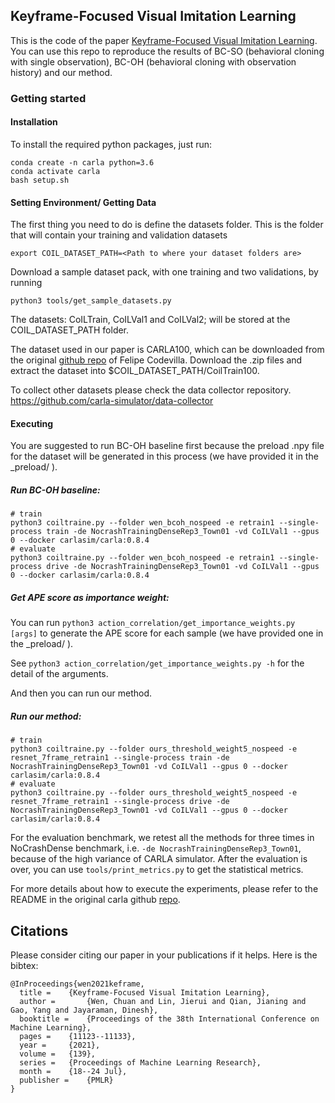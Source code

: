 Keyframe-Focused Visual Imitation Learning
-------------------------------------------------------------

This is the code of the paper 
[Keyframe-Focused Visual Imitation Learning](http://proceedings.mlr.press/v139/wen21d/wen21d.pdf). 
You can use this repo to reproduce the results of BC-SO (behavioral cloning with single observation),
BC-OH (behavioral cloning with observation history) and our method.


### Getting started

#### Installation

To install the required python packages, just run:

    conda create -n carla python=3.6
    conda activate carla
    bash setup.sh

#### Setting Environment/ Getting Data

The first thing you need to do is define the datasets folder.
This is the folder that will contain your training and validation datasets

    export COIL_DATASET_PATH=<Path to where your dataset folders are>

Download a sample dataset pack, with one training
and two validations, by running

    python3 tools/get_sample_datasets.py

The datasets: CoILTrain, CoILVal1 and CoILVal2; will be stored at
 the COIL_DATASET_PATH folder.
 
The dataset used in our paper is CARLA100, which can be downloaded from 
the original [github repo](https://github.com/felipecode/coiltraine/blob/master/docs/exploring_limitations.md) 
of Felipe Codevilla. Download the .zip files and extract the dataset into $COIL_DATASET_PATH/CoilTrain100.

To collect other datasets please check the data collector repository.
https://github.com/carla-simulator/data-collector


#### Executing

You are suggested to run BC-OH baseline first 
because the preload .npy file for the dataset will be generated in this process 
(we have provided it in the _preload/ ).

##### Run BC-OH baseline:
    
    # train
    python3 coiltraine.py --folder wen_bcoh_nospeed -e retrain1 --single-process train -de NocrashTrainingDenseRep3_Town01 -vd CoILVal1 --gpus 0 --docker carlasim/carla:0.8.4
    # evaluate
    python3 coiltraine.py --folder wen_bcoh_nospeed -e retrain1 --single-process drive -de NocrashTrainingDenseRep3_Town01 -vd CoILVal1 --gpus 0 --docker carlasim/carla:0.8.4


##### Get APE score as importance weight:

You can run ``python3 action_correlation/get_importance_weights.py [args]`` to generate the APE score for each sample 
(we have provided one in the _preload/ ).

See ``python3 action_correlation/get_importance_weights.py -h`` for the detail of the arguments.

And then you can run our method.

##### Run our method:

    # train
    python3 coiltraine.py --folder ours_threshold_weight5_nospeed -e resnet_7frame_retrain1 --single-process train -de NocrashTrainingDenseRep3_Town01 -vd CoILVal1 --gpus 0 --docker carlasim/carla:0.8.4
    # evaluate
    python3 coiltraine.py --folder ours_threshold_weight5_nospeed -e resnet_7frame_retrain1 --single-process drive -de NocrashTrainingDenseRep3_Town01 -vd CoILVal1 --gpus 0 --docker carlasim/carla:0.8.4

For the evaluation benchmark, we retest all the methods for three times in NoCrashDense benchmark, 
i.e. ``-de NocrashTrainingDenseRep3_Town01``, because of the high variance of CARLA simulator.
After the evaluation is over, you can use ``tools/print_metrics.py`` to get the statistical metrics.

For more details about how to execute the experiments, please refer to the README in the original carla github [repo](https://github.com/felipecode/coiltraine).

## Citations
Please consider citing our paper in your publications if it helps. Here is the bibtex:

```
@InProceedings{wen2021keframe,
  title = 	 {Keyframe-Focused Visual Imitation Learning},
  author =       {Wen, Chuan and Lin, Jierui and Qian, Jianing and Gao, Yang and Jayaraman, Dinesh},
  booktitle = 	 {Proceedings of the 38th International Conference on Machine Learning},
  pages = 	 {11123--11133},
  year = 	 {2021},
  volume = 	 {139},
  series = 	 {Proceedings of Machine Learning Research},
  month = 	 {18--24 Jul},
  publisher =    {PMLR}
}
```

